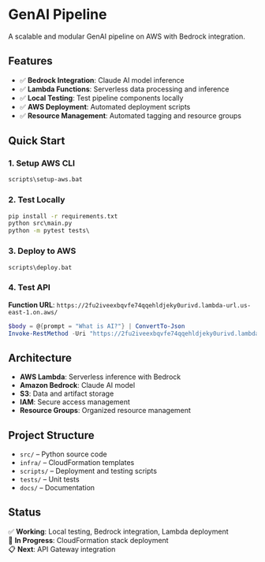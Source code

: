 # GenAI Pipeline

A scalable and modular GenAI pipeline on AWS with Bedrock integration.

## Features
- ✅ **Bedrock Integration**: Claude AI model inference
- ✅ **Lambda Functions**: Serverless data processing and inference
- ✅ **Local Testing**: Test pipeline components locally
- ✅ **AWS Deployment**: Automated deployment scripts
- ✅ **Resource Management**: Automated tagging and resource groups

## Quick Start

### 1. Setup AWS CLI
```cmd
scripts\setup-aws.bat
```

### 2. Test Locally
```cmd
pip install -r requirements.txt
python src\main.py
python -m pytest tests\
```

### 3. Deploy to AWS
```cmd
scripts\deploy.bat
```

### 4. Test API
**Function URL**: `https://2fu2iveexbqvfe74qqehldjeky0urivd.lambda-url.us-east-1.on.aws/`

```powershell
$body = @{prompt = "What is AI?"} | ConvertTo-Json
Invoke-RestMethod -Uri "https://2fu2iveexbqvfe74qqehldjeky0urivd.lambda-url.us-east-1.on.aws/" -Method POST -Body $body -ContentType "application/json"
```

## Architecture
- **AWS Lambda**: Serverless inference with Bedrock
- **Amazon Bedrock**: Claude AI model
- **S3**: Data and artifact storage
- **IAM**: Secure access management
- **Resource Groups**: Organized resource management

## Project Structure
- `src/` – Python source code
- `infra/` – CloudFormation templates
- `scripts/` – Deployment and testing scripts
- `tests/` – Unit tests
- `docs/` – Documentation

## Status
✅ **Working**: Local testing, Bedrock integration, Lambda deployment  
🔧 **In Progress**: CloudFormation stack deployment  
📋 **Next**: API Gateway integration